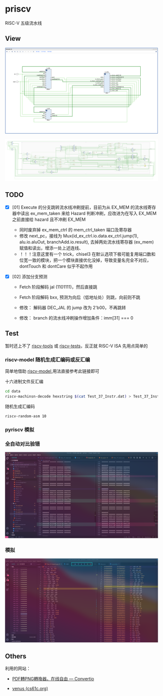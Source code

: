 # priscv

RISC-V 五级流水线

## View

![schematic-simple.png](./img/schematic-simple.png)

![schematic](./img/schematic.svg)

## TODO

- [x] [01] Execute 的分支跳转流水线冲刷提前，目前为从 EX_MEM 的流水线寄存器中读出 ex_mem_taken 来给 Hazard 判断冲刷，应改进为在写入 EX_MEM 之前直接给 hazard 且不冲刷 EX_MEM
  
  - 同时废弃掉 ex_mem_ctrl 的 mem_ctrl_taken  端口及寄存器
  - 修改 next_pc，接线为 Mux(id_ex_ctrl.io.data.ex_ctrl.jump(1), alu.io.aluOut, branchAdd.io.result), 去掉两处流水线寄存器 (ex_mem) 赋值和读出，增添一处上述连线、
  - ！！！注意这里有一个 trick，chisel3 在默认选项下极可能复用端口数和位宽一致的模块，把一个模块直接优化没掉，导致变量名完全不对应，dontTouch 和 dontCare 似乎不起作用

- [x] [02] 添加分支预测
  
  - Fetch 阶段解码 jal (1101111)，然后直接跳
  
  - Fetch 阶段解码 bxx, 预测为向后（低地址处）则跳，向前则不跳
  
  - 修改： 解码器 DEC_JAL 的 jump 改为 2'b00，不再跳转
  
  - 修改： branch 的流水线冲刷操作增加条件：imm[31] === 0

## Test

暂时还上不了 [riscv-tools](https://github.com/riscv/riscv-tools) 或 [riscv-tests](https://github.com/riscv/riscv-tests)，反正就 RISC-V ISA 先用点简单的

### riscv-model 随机生成汇编码或反汇编

简单地借助 [riscv-model](https://pypi.org/project/riscv-model/),用法直接参考此链接即可

十六进制文件反汇编

```bash
cd data
riscv-machinsn-decode hexstring $(cat Test_37_Instr.dat) > Test_37_Instr.asm
```

随机生成汇编码

```bash
riscv-random-asm 10
```

### pyriscv 模拟

### 全自动对比验错

![image-20210601212356684](README.assets/image-20210601212356684.png)

### 模拟

![image-20210601214108175](README.assets/image-20210601214108175.png)

## Others

利用的网站：

- [PDF轉PNG轉換器。在线自由 — Convertio](https://convertio.co/zh/pdf-svg/)

- [venus (cs61c.org)](https://venus.cs61c.org/)
